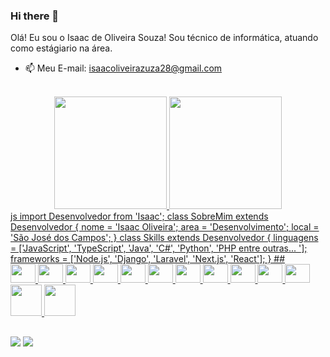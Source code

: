 ### Hi there 👋
Olá! Eu sou o Isaac de Oliveira Souza! Sou técnico de informática, atuando como estágiario na área.
- 📫 Meu E-mail: isaacoliveirazuza28@gmail.com
<br>
<div align="center">
  <a href="https://github.com/IsaacOliveiraSouza">
  <img height="180em" src="https://github-readme-stats.vercel.app/api?username=IsaacOliveiraSouza&show_icons=true&theme=dracula&include_all_commits=true&count_private=true"/>
  <img height="180em" src="https://github-readme-stats.vercel.app/api/top-langs/?username=IsaacOliveiraSouza&layout=compact&langs_count=7&theme=dracula"/>
</div>
js import Desenvolvedor from 'Isaac'; class SobreMim extends Desenvolvedor {   nome = 'Isaac Oliveira';   area = 'Desenvolvimento';   local = 'São José dos Campos'; } class Skills extends Desenvolvedor {   linguagens  = ['JavaScript', 'TypeScript', 'Java', 'C#', 'Python', 'PHP entre outras... '];   frameworks = ['Node.js', 'Django', 'Laravel', 'Next.js', 'React']; } 
  ##
  
  <div>
    
<img width="40" height="30" src="https://cdn.jsdelivr.net/gh/devicons/devicon/icons/vscode/vscode-original.svg" />
<img width="40" height="30"  src="https://cdn.jsdelivr.net/gh/devicons/devicon/icons/c/c-original.svg" />
<img width="40" height="30" src="https://cdn.jsdelivr.net/gh/devicons/devicon/icons/androidstudio/androidstudio-original.svg" />
<img width="40" height="30" src="https://cdn.jsdelivr.net/gh/devicons/devicon/icons/html5/html5-original-wordmark.svg" />
<img width="40" height="30" src="https://cdn.jsdelivr.net/gh/devicons/devicon/icons/css3/css3-original-wordmark.svg" />
<img width="40" height="30" src="https://cdn.jsdelivr.net/gh/devicons/devicon/icons/javascript/javascript-original.svg" />
<img width="40" height="30" src="https://cdn.jsdelivr.net/gh/devicons/devicon/icons/mysql/mysql-original.svg" />
<img width="40" height="30" src="https://cdn.jsdelivr.net/gh/devicons/devicon/icons/mongodb/mongodb-original-wordmark.svg" />
<img width="40" height="30" src="https://cdn.jsdelivr.net/gh/devicons/devicon/icons/php/php-original.svg" />
<img width="40" height="30" src="https://cdn.jsdelivr.net/gh/devicons/devicon/icons/python/python-original-wordmark.svg" />
<img width="40" height="30" src="https://cdn.jsdelivr.net/gh/devicons/devicon/icons/csharp/csharp-original.svg" />
<img width="50" height="50" src="https://cdn.jsdelivr.net/gh/devicons/devicon/icons/dart/dart-original-wordmark.svg" />
<img width="50" height="50" src="https://cdn.jsdelivr.net/gh/devicons/devicon/icons/nodejs/nodejs-original-wordmark.svg" />
 
          
          
                                   
                                        
  </div>
  
  ##
  
  <div>
     <a href="https://discord.com/channels/@me/883702612921290832" target="_blank"><img src="https://img.shields.io/badge/Discord-7289DA?style=for-the-badge&logo=discord&logoColor=white" target="_blank"></a> 
   <a href = "mailto:isaacoliveirazuza28@gmail.com"><img src="https://img.shields.io/badge/-Gmail-%23333?style=for-the-badge&logo=gmail&logoColor=white" target="_blank"></a>
  </div>
